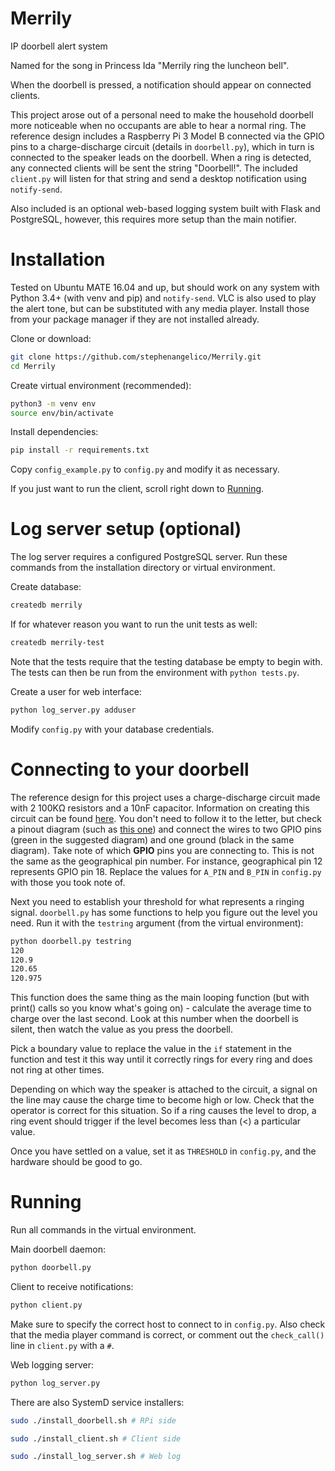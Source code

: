 # Merrily
IP doorbell alert system

Named for the song in Princess Ida "Merrily ring the luncheon bell".

When the doorbell is pressed, a notification should appear on connected clients.

This project arose out of a personal need to make the household doorbell more
noticeable when no occupants are able to hear a normal ring.
The reference design includes a Raspberry Pi 3 Model B connected via the GPIO
pins to a charge-discharge circuit (details in `doorbell.py`), which in
turn is connected to the speaker leads on the doorbell. When a ring is detected,
any connected clients will be sent the string "Doorbell!". The included
`client.py` will listen for that string and send a desktop notification using
`notify-send`.

Also included is an optional web-based logging system built with Flask and
PostgreSQL, however, this requires more setup than the main notifier.

Installation
============

Tested on Ubuntu MATE 16.04 and up, but should work on any system with
Python 3.4+ (with venv and pip) and `notify-send`. VLC is also used to play
the alert tone, but can be substituted with any media player.
Install those from your package manager if they are not installed already.

Clone or download:
```bash
git clone https://github.com/stephenangelico/Merrily.git
cd Merrily
```

Create virtual environment (recommended):
```bash
python3 -m venv env
source env/bin/activate
```

Install dependencies:
```bash
pip install -r requirements.txt
```

Copy `config_example.py` to `config.py` and modify it as necessary.

If you just want to run the client, scroll right down to [Running](#running).

Log server setup (optional)
===========================

The log server requires a configured PostgreSQL server. Run these commands from
the installation directory or virtual environment.

Create database:
```bash
createdb merrily
```

If for whatever reason you want to run the unit tests as well:
```bash
createdb merrily-test
```
Note that the tests require that the testing database be empty to begin with.
The tests can then be run from the environment with `python tests.py`.

Create a user for web interface:
```bash
python log_server.py adduser
```

Modify `config.py` with your database credentials.

Connecting to your doorbell
===========================

The reference design for this project uses a charge-discharge circuit made with
2 100KΩ resistors and a 10nF capacitor. Information on creating this circuit can
be found [here](https://www.allaboutcircuits.com/projects/building-raspberry-pi-controllers-part-5-reading-analog-data-with-an-rpi/).
You don't need to follow it to the letter, but check a pinout diagram (such as
[this one](https://goo.gl/images/bU7u56)) and connect the wires to two GPIO pins
(green in the suggested diagram) and one ground (black in the same diagram).
Take note of which **GPIO** pins you are connecting to. This is not the same
as the geographical pin number. For instance, geographical pin 12 represents
GPIO pin 18. Replace the values for `A_PIN` and `B_PIN` in `config.py` with
those you took note of.

Next you need to establish your threshold for what represents a ringing signal.
`doorbell.py` has some functions to help you figure out the level you need.
Run it with the `testring` argument (from the virtual environment):

```bash
python doorbell.py testring
120
120.9
120.65
120.975
```

This function does the same thing as the main looping function (but with print()
calls so you know what's going on) - calculate the average time to charge over
the last second. Look at this number when the doorbell is silent, then watch the
value as you press the doorbell.

Pick a boundary value to replace the value in the `if` statement in the function
and test it this way until it correctly rings for every ring and does not ring
at other times.

Depending on which way the speaker is attached to the circuit, a signal on the
line may cause the charge time to become high or low. Check that the operator
is correct for this situation. So if a ring causes the level to drop, a ring
event should trigger if the level becomes less than (<) a particular value.

Once you have settled on a value, set it as `THRESHOLD` in `config.py`, and the
hardware should be good to go.

Running
=======

Run all commands in the virtual environment.

Main doorbell daemon:

```bash
python doorbell.py
```

Client to receive notifications:

```bash
python client.py
```

Make sure to specify the correct host to connect to in `config.py`. Also check
that the media player command is correct, or comment out the `check_call()` line
in `client.py` with a `#`.

Web logging server:

```bash
python log_server.py
```

There are also SystemD service installers:

```bash
sudo ./install_doorbell.sh # RPi side
```

```bash
sudo ./install_client.sh # Client side
```

```bash
sudo ./install_log_server.sh # Web log
```
